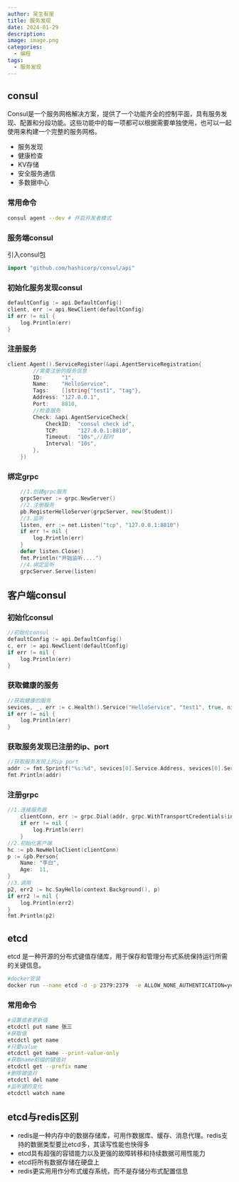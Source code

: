 ```yaml
---
author: 吴生有崖
title: 服务发现
date: 2024-01-29
description: 
image: image.png
categories:
  - 编程
tags:
  - 服务发现
---
```


## consul
Consul是一个服务网格解决方案，提供了一个功能齐全的控制平面，具有服务发现、配置和分段功能。这些功能中的每一项都可以根据需要单独使用，也可以一起使用来构建一个完整的服务网格。
- 服务发现
- 健康检查
- KV存储
- 安全服务通信
- 多数据中心

### 常用命令
```bash
consul agent --dev # 开启开发者模式
```
### 服务端consul

引入consul包
```go
import "github.com/hashicorp/consul/api"
```
### 初始化服务发现consul
```go
defaultConfig := api.DefaultConfig()
client, err := api.NewClient(defaultConfig)
if err != nil {
    log.Println(err)
}
```
### 注册服务
```go
client.Agent().ServiceRegister(&api.AgentServiceRegistration{
        //需要注册的服务信息
		ID:      "1",
		Name:    "HelloService",
		Tags:    []string{"test1", "tag"},
		Address: "127.0.0.1",
		Port:    8810,
        //检查服务
		Check: &api.AgentServiceCheck{
			CheckID:  "consul check id",
			TCP:      "127.0.0.1:8810",
			Timeout:  "10s",//超时
			Interval: "10s",
		},
	})
```
### 绑定grpc
```go
    //1.创建grpc服务
	grpcServer := grpc.NewServer()
	//2.注册服务
	pb.RegisterHelloServer(grpcServer, new(Student))
	//3.监听
	listen, err := net.Listen("tcp", "127.0.0.1:8810")
	if err != nil {
		log.Println(err)
	}
	defer listen.Close()
	fmt.Println("开始监听....")
	//4.绑定监听
	grpcServer.Serve(listen)
```
## 客户端consul
### 初始化consul
```go
//初始化consul
defaultConfig := api.DefaultConfig()
c, err := api.NewClient(defaultConfig)
if err != nil {
    log.Println(err)
}
```
### 获取健康的服务
```go
//获取健康的服务
sevices, _, err := c.Health().Service("HelloService", "test1", true, nil)
if err != nil {
    log.Println(err)
}
```
### 获取服务发现已注册的ip、port
```go
//获取服务发现上的ip port
addr := fmt.Sprintf("%s:%d", sevices[0].Service.Address, sevices[0].Service.Port)
fmt.Println(addr)
```
### 注册grpc
```go
//1.连接服务器
	clientConn, err := grpc.Dial(addr, grpc.WithTransportCredentials(insecure.NewCredentials()))
	if err != nil {
		log.Println(err)
	}
//2.初始化客户端
hc := pb.NewHelloClient(clientConn)
p := &pb.Person{
    Name: "李白",
    Age:  11,
}
//3.调用
p2, err2 := hc.SayHello(context.Background(), p)
if err2 != nil {
    log.Println(err2)
}
fmt.Println(p2)
```
## etcd
etcd 是一种开源的分布式键值存储库，用于保存和管理分布式系统保持运行所需的关键信息。
```bash
#docker安装
docker run --name etcd -d -p 2379:2379  -e ALLOW_NONE_AUTHENTICATION=yes bitnami/etcd
```
### 常用命令
```bash
#设置或者更新值
etcdctl put name 张三
#获取值
etcdctl get name
#只要value
etcdctl get name --print-value-only
#获取name前缀的键值对
etcdctl get --prefix name
#删除键值对
etcdctl del name
#监听键的变化
etcdctl watch name
```
## etcd与redis区别
- redis是一种内存中的数据存储库，可用作数据库、缓存、消息代理。redis支持的数据类型要比etcd多，其读写性能也快得多
- etcd具有超强的容错能力以及更强的故障转移和持续数据可用性能力
- etcd将所有数据存储在硬盘上
- redis更实用用作分布式缓存系统，而不是存储分布式配置信息